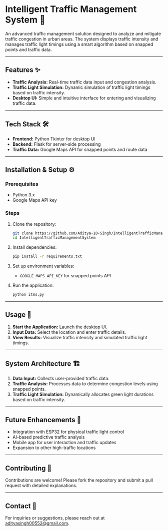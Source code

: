 # Intelligent Traffic Management System 🚦

An advanced traffic management solution designed to analyze and mitigate traffic congestion in urban areas. The system displays traffic intensity and manages traffic light timings using a smart algorithm based on snapped points and traffic data.

---

## Features ✨
- **Traffic Analysis:** Real-time traffic data input and congestion analysis.  
- **Traffic Light Simulation:** Dynamic simulation of traffic light timings based on traffic intensity.  
- **Desktop UI:** Simple and intuitive interface for entering and visualizing traffic data.  

---

## Tech Stack 🛠
- **Frontend:** Python Tkinter for desktop UI  
- **Backend:** Flask for server-side processing   
- **Traffic Data:** Google Maps API for snapped points and route data  

---

## Installation & Setup ⚙️

### Prerequisites
- Python 3.x  
- Google Maps API key  

### Steps
1. Clone the repository:
    ```bash
    git clone https://github.com/Aditya-10-Singh/IntelligentTrafficManagementSystem.git
    cd IntelligentTrafficManagementSystem
    ```
2. Install dependencies:
    ```bash
    pip install -r requirements.txt
    ```
3. Set up environment variables:
    - `GOOGLE_MAPS_API_KEY` for snapped points API  

4. Run the application:
    ```bash
    python itms.py
    ```

---

## Usage 🚗
1. **Start the Application:** Launch the desktop UI.  
2. **Input Data:** Select the location and enter traffic details.  
3. **View Results:** Visualize traffic intensity and simulated traffic light timings.

---

## System Architecture 🏗️
1. **Data Input:** Collects user-provided traffic data.  
2. **Traffic Analysis:** Processes data to determine congestion levels using snapped points.  
3. **Traffic Light Simulation:** Dynamically allocates green light durations based on traffic intensity.

---

## Future Enhancements 🚀
- Integration with ESP32 for physical traffic light control  
- AI-based predictive traffic analysis  
- Mobile app for user interaction and traffic updates  
- Expansion to other high-traffic locations  

---

## Contributing 🤝
Contributions are welcome! Please fork the repository and submit a pull request with detailed explanations.  

---

## Contact 📧  
For inquiries or suggestions, please reach out at adityasingh00552@gmail.com.
